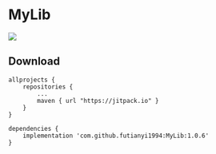 # MyLib
[![](https://jitpack.io/v/futianyi1994/MyLib.svg)](https://jitpack.io/#futianyi1994/MyLib)


## Download


	allprojects {
    	repositories {
       		...
       		maven { url "https://jitpack.io" }
    	}
	}
    
 	dependencies {
		implementation 'com.github.futianyi1994:MyLib:1.0.6'  
	}
